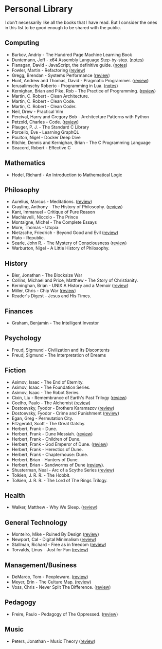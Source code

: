 # Personal Library

I don't necessarily like all the books that I have read. But I consider the
ones in this list to be good enough to be shared with the public.

## Computing

- Burkov, Andriy - The Hundred Page Machine Learning Book
- Duntemann, Jeff - x64 Assembly Language Step-by-step. ([notes](assorted/library/x64-assembly-language/index.md))
- Flanagan, David - JavaScript, the definitive guide. ([notes](assorted/library/javascript-the-definitive-guide/index.md))
- Fowler, Martin - Refactoring ([review](assorted/library/refactoring/index.md))
- Gregg, Brendan - Systems Performance ([review](assorted/library/systems-performance/index.md))
- Hunt, Andrew and Thomas, David - Pragmatic Programmer. ([review](assorted/library/pragmatic-programmer/index.md))
- Ierusalimschy Roberto - Programming in Lua. ([notes](assorted/library/programming-in-lua/index.md))
- Kernighan, Brian and Pike, Rob - The Practice of Programming. ([review](assorted/library/the-practice-of-programming/index.md))
- Martin, C. Robert - Clean Architecture.
- Martin, C. Robert - Clean Code.
- Martin, C. Robert - Clean Coder.
- Neil, Drew - Practical Vim
- Percival, Harry and Gregory Bob - Architecture Patterns with Python
- Petzold, Charles - Code. ([review](assorted/library/code/index.md))
- Plauger, P. J. - The Standard C Library
- Porcello, Eve - Learning GraphQL
- Poulton, Nigel - Docker Deep Dive
- Ritchie, Dennis and Kernighan, Brian - The C Programming Language
- Seacord, Robert - Effective C

## Mathematics

- Hodel, Richard - An Introduction to Mathematical Logic

## Philosophy

- Aurelius, Marcus - Meditations. ([review](assorted/library/meditations-marcus-aurelius/index.md))
- Grayling, Anthony - The History of Philosophy. ([review](assorted/library/history-of-philosophy-grayling/index.md))
- Kant, Immanuel - Critique of Pure Reason
- Machiavelli, Niccolo - The Prince
- Montaigne, Michel - The Complete Essays
- More, Thomas - Utopia
- Nietzsche, Friedrich - Beyond Good and Evil ([review](assorted/library/beyond-good-and-evil-nietzsche/index.md))
- Plato - Republic.
- Searle, John R. - The Mystery of Consciousness ([review](assorted/library/the-mystery-of-consciousness-searle/index.md))
- Warburton, Nigel - A Little History of Philosophy.

## History

- Bier, Jonathan - The Blocksize War
- Collins, Michael and Price, Matthew - The Story of Christianity.
- Kerninghan, Brian - UNIX A History and a Memoir ([review](assorted/library/unix-a-history-and-a-memoir/index.md))
- Miller, Chris - Chip War ([review](assorted/library/chip-war/index.md))
- Reader's Digest - Jesus and His Times.

## Finances

- Graham, Benjamin - The Intelligent Investor

## Psychology

- Freud, Sigmund - Civilization and Its Discontents
- Freud, Sigmund - The Interpretation of Dreams

## Fiction

- Asimov, Isaac - The End of Eternity.
- Asimov, Isaac - The Foundation Series.
- Asimov, Isaac - The Robot Series.
- Cixin, Liu - Remembrance of Earth's Past Trilogy ([review](assorted/library/remembrance-of-earths-past/index.md))
- Coelho, Paulo - The Alchemist ([review](assorted/library/the-alchemist/index.md))
- Dostoevsky, Fyodor - Brothers Karamazov ([review](assorted/library/brothers-karamazov/index.md))
- Dostoevsky, Fyodor - Crime and Punishment ([review](assorted/library/crime-and-punishment/index.md))
- Egan, Greg - Permutation City.
- Fitzgerald, Scott -  The Great Gatsby.
- Herbert, Frank - Dune.
- Herbert, Frank - Dune Messiah. ([review](assorted/library/dune-messiah/index.md))
- Herbert, Frank - Children of Dune.
- Herbert, Frank - God Emperor of Dune. ([review](assorted/library/god-emperor-of-dune/index.md))
- Herbert, Frank - Herectics of Dune.
- Herbert, Frank - Chapterhouse: Dune.
- Herbert, Brian - Hunters of Dune.
- Herbert, Brian - Sandworms of Dune ([review](assorted/library/sandworms-of-dune/index.md)).
- Shusterman, Neal - Arc of a Scythe Series ([review](assorted/library/arc-of-a-scythe/index.md))
- Tolkien, J. R. R. - The Hobbit.
- Tolkien, J. R. R. - The Lord of The Rings Trilogy.

## Health

- Walker, Matthew - Why We Sleep. ([review](assorted/library/why-we-sleep/index.md))

## General Technology

- Monteiro, Mike - Ruined By Design ([review](assorted/library/ruined-by-design/index.md))
- Newport, Cal - Digital Minimalism ([review](assorted/library/digital-minimalism/index.md))
- Stallman, Richard - Free as in freedom ([review](assorted/library/free-as-in-freedom/index.md))
- Torvalds, Linus - Just for Fun ([review](assorted/library/just-for-fun/index.md))

## Management/Business

- DeMarco, Tom - Peopleware. ([review](assorted/library/peopleware/index.md))
- Meyer, Erin - The Culture Map. ([review](assorted/library/culture-map/index.md))
- Voss, Chris - Never Split The Difference. ([review](assorted/library/never-split-the-difference/index.md))

## Pedagogy

- Freire, Paulo - Pedagogy of The Oppressed. ([review](assorted/library/pedagogy-of-the-oppressed/index.md))

## Music

- Peters, Jonathan - Music Theory ([review](assorted/library/music-theory/index.md))
